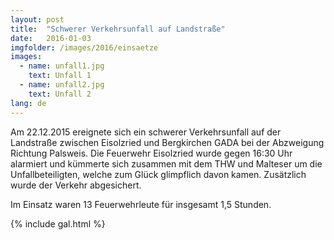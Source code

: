 ```yaml
---
layout: post
title:  "Schwerer Verkehrsunfall auf Landstraße"
date:   2016-01-03
imgfolder: /images/2016/einsaetze
images:
  - name: unfall1.jpg
    text: Unfall 1
  - name: unfall2.jpg
    text: Unfall 2
lang: de
---
```


Am 22.12.2015 ereignete sich ein schwerer Verkehrsunfall auf der Landstraße zwischen Eisolzried und Bergkirchen GADA bei der Abzweigung Richtung Palsweis. Die Feuerwehr Eisolzried wurde gegen 16:30 Uhr alarmiert und kümmerte sich zusammen mit dem THW und Malteser um die Unfallbeteiligten, welche zum Glück glimpflich davon kamen. Zusätzlich wurde der Verkehr abgesichert.

Im Einsatz waren 13 Feuerwehrleute für insgesamt 1,5 Stunden.

{% include gal.html %}

